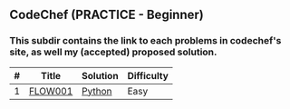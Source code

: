 ## CodeChef (PRACTICE - Beginner)

### This subdir contains the link to each problems in codechef's site, as well my (accepted) proposed solution.

| # | Title | Solution | Difficulty |
|---| ----- | -------- | ---------- |
|1|[FLOW001](https://www.codechef.com/problems/FLOW001) |[Python](./FLOW001.py) | Easy|
